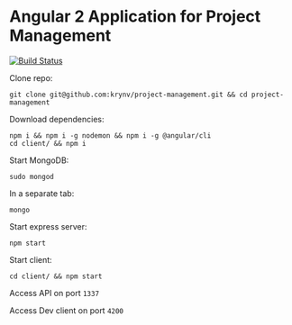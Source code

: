 # Angular 2 Application for Project Management

[![Build Status](https://travis-ci.com/krynv/project-management-MEAN.svg?token=M3MdFm712J5BiykqssE8&branch=develop)](https://travis-ci.com/krynv/project-management-MEAN) 

Clone repo: 

    git clone git@github.com:krynv/project-management.git && cd project-management

Download dependencies: 

    npm i && npm i -g nodemon && npm i -g @angular/cli
    cd client/ && npm i

Start MongoDB:

    sudo mongod

In a separate tab: 

    mongo

Start express server: 

    npm start

Start client:

    cd client/ && npm start

Access API on port `1337`

Access Dev client on port `4200`
